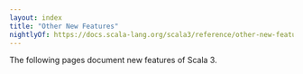 ```yaml
---
layout: index
title: "Other New Features"
nightlyOf: https://docs.scala-lang.org/scala3/reference/other-new-features.html
---
```


The following pages document new features of Scala 3.
